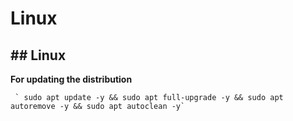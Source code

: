 # Linux

## ## Linux

**For updating the distribution**

```
 ` sudo apt update -y && sudo apt full-upgrade -y && sudo apt autoremove -y && sudo apt autoclean -y`
```


